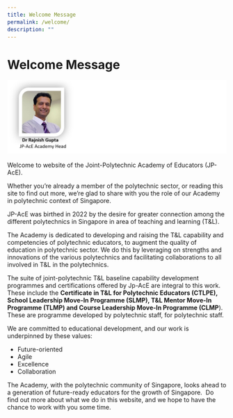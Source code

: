 ```yaml
---
title: Welcome Message
permalink: /welcome/
description: ""
---
```

# Welcome Message

![](/images/raj%20banner2.jpg)

Welcome to website of the Joint-Polytechnic Academy of Educators (JP-AcE).

Whether you’re already a member of the polytechnic sector, or reading this site to find out more, we’re glad to share with you the role of our Academy in polytechnic context of Singapore.  

JP-AcE was birthed in 2022 by the desire for greater connection among the different polytechnics in Singapore in area of teaching and learning (T&L). 

The Academy is dedicated to developing and raising the T&L capability and competencies of polytechnic educators, to augment the quality of education in polytechnic sector. We do this by leveraging on strengths and innovations of the various polytechnics and facilitating collaborations to all involved in T&L in the polytechnics.

The suite of joint-polytechnic T&L baseline capability development programmes and certifications offered by Jp-AcE are integral to this work. These include the <strong>Certificate in T&L for Polytechnic Educators (CTLPE), School Leadership Move-In Programme (SLMP), T&L Mentor Move-In Programme (TLMP) and Course Leadership Move-In Programme (CLMP</strong>). These are programme developed by polytechnic staff, for polytechnic staff. 

We are committed to educational development, and our work is underpinned by these values:

* Future-oriented
* Agile
* Excellence
* Collaboration

The Academy, with the polytechnic community of Singapore, looks ahead to a generation of future-ready educators for the growth of Singapore.  Do find out more about what we do in this website, and we hope to have the chance to work with you some time.
